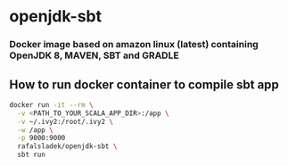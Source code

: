 # openjdk-sbt

### Docker image based on amazon linux (latest) containing OpenJDK 8, MAVEN, SBT and GRADLE
  
## How to run docker container to compile sbt app

```bash
docker run -it --rm \
  -v <PATH_TO_YOUR_SCALA_APP_DIR>:/app \
  -v ~/.ivy2:/root/.ivy2 \
  -w /app \
  -p 9000:9000
  rafalsladek/openjdk-sbt \
  sbt run
```

